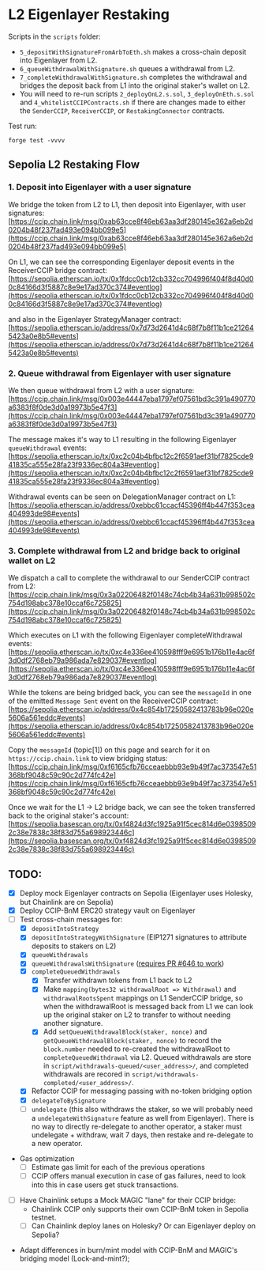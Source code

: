 # L2 Eigenlayer Restaking

Scripts in the `scripts` folder:
- `5_depositWithSignatureFromArbToEth.sh` makes a cross-chain deposit into Eigenlayer from L2.
- `6_queueWithdrawalWithSignature.sh` queues a withdrawal from L2.
- `7_completeWithdrawalWithSignature.sh` completes the withdrawal and bridges the deposit back from L1 into the original staker's wallet on L2.
- You will need to re-run scripts `2_deployOnL2.s.sol`, `3_deployOnEth.s.sol` and `4_whitelistCCIPContracts.sh` if there are changes made to either the `SenderCCIP`, `ReceiverCCIP`, or `RestakingConnector` contracts.

Test run:
```
forge test -vvvv
```


## Sepolia L2 Restaking Flow

### 1. Deposit into Eigenlayer with a user signature

We bridge the token from L2 to L1, then deposit into Eigenlayer, with user signatures:
[https://ccip.chain.link/msg/0xab63cce8f46eb63aa3df280145e362a6eb2d0204b48f237fad493e094bb099e5](https://ccip.chain.link/msg/0xab63cce8f46eb63aa3df280145e362a6eb2d0204b48f237fad493e094bb099e5)

On L1, we can see the corresponding Eigenlayer deposit events in the ReceiverCCIP bridge contract:
[https://sepolia.etherscan.io/tx/0x1fdcc0cb12cb332cc704996f404f8d40d00c84166d3f5887c8e9e17ad370c374#eventlog](https://sepolia.etherscan.io/tx/0x1fdcc0cb12cb332cc704996f404f8d40d00c84166d3f5887c8e9e17ad370c374#eventlog)

and also in the Eigenlayer StrategyManager contract: [https://sepolia.etherscan.io/address/0x7d73d2641d4c68f7b8f11b1ce212645423a0e8b5#events](https://sepolia.etherscan.io/address/0x7d73d2641d4c68f7b8f11b1ce212645423a0e8b5#events)


### 2. Queue withdrawal from Eigenlayer with user signature

We then queue withdrawal from L2 with a user signature:
[https://ccip.chain.link/msg/0x003e44447eba1797ef07561bd3c391a490770a6383f8f0de3d0a19973b5e47f3](https://ccip.chain.link/msg/0x003e44447eba1797ef07561bd3c391a490770a6383f8f0de3d0a19973b5e47f3)

The message makes it's way to L1 resulting in the following Eigenlayer `queueWithdrawal` events:
[https://sepolia.etherscan.io/tx/0xc2c04b4bfbc12c2f6591aef31bf7825cde941835ca555e28fa23f9336ec804a3#eventlog](https://sepolia.etherscan.io/tx/0xc2c04b4bfbc12c2f6591aef31bf7825cde941835ca555e28fa23f9336ec804a3#eventlog)

Withdrawal events can be seen on DelegationManager contract on L1:
[https://sepolia.etherscan.io/address/0xebbc61ccacf45396ff4b447f353cea404993de98#events](https://sepolia.etherscan.io/address/0xebbc61ccacf45396ff4b447f353cea404993de98#events)



### 3. Complete withdrawal from L2 and bridge back to original wallet on L2

We dispatch a call to complete the withdrawal to our SenderCCIP contract from L2:
[https://ccip.chain.link/msg/0x3a02206482f0148c74cb4b34a631b998502c754d198abc378e10ccaf6c725825](https://ccip.chain.link/msg/0x3a02206482f0148c74cb4b34a631b998502c754d198abc378e10ccaf6c725825)

Which executes on L1 with the following Eigenlayer completeWithdrawal events:
[https://sepolia.etherscan.io/tx/0xc4e336ee410598fff9e6951b176b11e4ac6f3d0df2768eb79a986ada7e829037#eventlog](https://sepolia.etherscan.io/tx/0xc4e336ee410598fff9e6951b176b11e4ac6f3d0df2768eb79a986ada7e829037#eventlog)


While the tokens are being bridged back, you can see the `messageId` in one of the emitted `Message Sent` event on the ReceiverCCIP contract:
[https://sepolia.etherscan.io/address/0x4c854b17250582413783b96e020e5606a561eddc#events](https://sepolia.etherscan.io/address/0x4c854b17250582413783b96e020e5606a561eddc#events)

Copy the `messageId` (topic[1]) on this page and search for it on `https://ccip.chain.link` to view  bridging status:
[https://ccip.chain.link/msg/0xf6165cfb76cceaebbb93e9b49f7ac373547e51368bf9048c59c90c2d774fc42e](https://ccip.chain.link/msg/0xf6165cfb76cceaebbb93e9b49f7ac373547e51368bf9048c59c90c2d774fc42e)

Once we wait for the L1 -> L2 bridge back, we can see the token transferred back to the original staker's account:
[https://sepolia.basescan.org/tx/0xf4824d3fc1925a91f5cec814d6e03985092c38e7838c38f83d755a698923446c](https://sepolia.basescan.org/tx/0xf4824d3fc1925a91f5cec814d6e03985092c38e7838c38f83d755a698923446c)



## TODO:
- [x] Deploy mock Eigenlayer contracts on Sepolia (Eigenlayer uses Holesky, but Chainlink are on Sepolia)
- [x] Deploy CCIP-BnM ERC20 strategy vault on Eigenlayer
- [ ] Test cross-chain messages for:
    - [x] `depositIntoStrategy`
    - [x] `depositIntoStrategyWithSignature` (EIP1271 signatures to attribute deposits to stakers on L2)
    - [x] `queueWithdrawals`
    - [x] `queueWithdrawalsWithSignature` ([requires PR #646 to work](https://github.com/Layr-Labs/eigenlayer-contracts/pull/676/files))
    - [x] `completeQueuedWithdrawals`
        - [x] Transfer withdrawn tokens from L1 back to L2
        - [x] Make `mapping(bytes32 withdrawalRoot => Withdrawal)` and `withdrawalRootsSpent` mappings on L1 SenderCCIP bridge, so when the withdrawalRoot is messaged back from L1 we can look up the original staker on L2 to transfer to without needing another signature.
        - [x] Add `setQueueWithdrawalBlock(staker, nonce)` and `getQueueWithdrawalBlock(staker, nonce)` to record the `block.number` needed to re-created the withdrawalRoot to `completeQueuedWithdrawal` via L2.
Queued withdrawals are store in `script/withdrawals-queued/<user_address>/`, and completed withdrawals are recored in `script/withdrawals-completed/<user_address>/`.
    - [x] Refactor CCIP for messaging passing with no-token bridging option
    - [x] `delegateToBySignature`
    - [ ] `undelegate` (this also withdraws the staker, so we will probably need a `undelegateWithSignature` feature as well from Eigenlayer). There is no way to directly re-delegate to another operator, a staker must undelegate + withdraw, wait 7 days, then restake and re-delegate to a new operator.

- Gas optimization
    - [ ] Estimate gas limit for each of the previous operations
    - [ ] CCIP offers manual execution in case of gas failures, need to look into this in case users get stuck transactions.

- [ ] Have Chainlink setups a Mock MAGIC "lane" for their CCIP bridge:
    - Chainlink CCIP only supports their own CCIP-BnM token in Sepolia testnet.
    - [ ] Can Chainlink deploy lanes on Holesky? Or can Eigenlayer deploy on Sepolia?

- Adapt differences in burn/mint model with CCIP-BnM and MAGIC's bridging model (Lock-and-mint?);